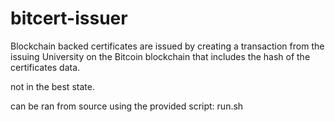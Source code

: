 # bitcert-issuer

Blockchain backed certificates are issued by creating a transaction from the issuing University on the Bitcoin blockchain that includes the hash of the certificates data. 

not in the best state. 

can be ran from source using the provided script: run.sh